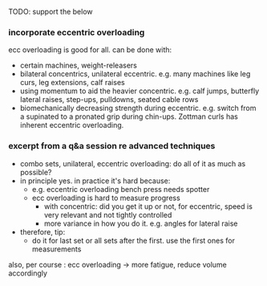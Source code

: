TODO: support the below

### incorporate eccentric overloading

ecc overloading is good for all. can be done with:
- certain machines, weight-releasers
- bilateral concentrics, unilateral eccentric. e.g. many machines like leg curs, leg extensions, calf raises
- using momentum to aid the heavier concentric. e.g. calf jumps, butterfly lateral raises, step-ups, pulldowns, seated cable rows
- biomechanically decreasing strength during eccentric. e.g. switch from a supinated to a pronated grip during chin-ups. Zottman curls has inherent eccentric overloading. 

### excerpt from a q&a session re advanced techniques

- combo sets, unilateral, eccentric overloading: do all of it as much as possible?
- in principle yes. in practice it's hard because:
    - e.g. eccentric overloading bench press needs spotter
    - ecc overloading is hard to measure progress
        - with concentric: did you get it up or not, for eccentric, speed is very relevant and not tightly controlled
        - more variance in how you do it. e.g. angles for lateral raise
- therefore, tip:
    - do it for last set or all sets after the first. use the first ones for measurements


also, per course : ecc overloading -> more fatigue, reduce volume accordingly



